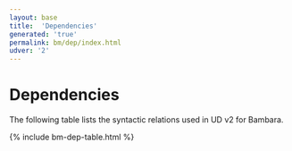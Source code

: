 ```yaml
---
layout: base
title:  'Dependencies'
generated: 'true'
permalink: bm/dep/index.html
udver: '2'
---
```


# Dependencies

The following table lists the syntactic relations used in UD v2 for Bambara.

{% include bm-dep-table.html %}

